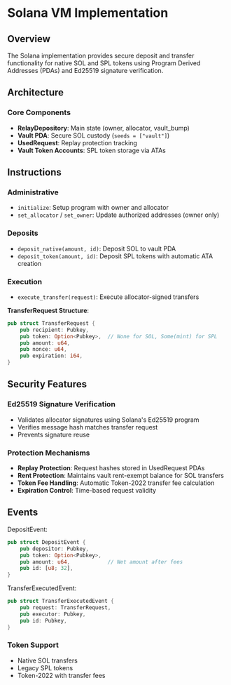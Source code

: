 # Solana VM Implementation

## Overview

The Solana implementation provides secure deposit and transfer functionality for native SOL and SPL tokens using Program Derived Addresses (PDAs) and Ed25519 signature verification.

## Architecture

### Core Components
- **RelayDepository**: Main state (owner, allocator, vault_bump)
- **Vault PDA**: Secure SOL custody (`seeds = ["vault"]`)
- **UsedRequest**: Replay protection tracking
- **Vault Token Accounts**: SPL token storage via ATAs

## Instructions

### Administrative
- `initialize`: Setup program with owner and allocator
- `set_allocator` / `set_owner`: Update authorized addresses (owner only)

### Deposits
- `deposit_native(amount, id)`: Deposit SOL to vault PDA
- `deposit_token(amount, id)`: Deposit SPL tokens with automatic ATA creation

### Execution
- `execute_transfer(request)`: Execute allocator-signed transfers

**TransferRequest Structure**:
```rust
pub struct TransferRequest {
    pub recipient: Pubkey,
    pub token: Option<Pubkey>,  // None for SOL, Some(mint) for SPL
    pub amount: u64,
    pub nonce: u64,
    pub expiration: i64,
}
```

## Security Features

### Ed25519 Signature Verification
- Validates allocator signatures using Solana's Ed25519 program
- Verifies message hash matches transfer request
- Prevents signature reuse

### Protection Mechanisms
- **Replay Protection**: Request hashes stored in UsedRequest PDAs
- **Rent Protection**: Maintains vault rent-exempt balance for SOL transfers
- **Token Fee Handling**: Automatic Token-2022 transfer fee calculation
- **Expiration Control**: Time-based request validity

## Events

DepositEvent:
```rust
pub struct DepositEvent {
    pub depositor: Pubkey,
    pub token: Option<Pubkey>,
    pub amount: u64,            // Net amount after fees
    pub id: [u8; 32],
}
```

TransferExecutedEvent:
```rust
pub struct TransferExecutedEvent {
    pub request: TransferRequest,
    pub executor: Pubkey,
    pub id: Pubkey,
}
```

### Token Support
- Native SOL transfers
- Legacy SPL tokens
- Token-2022 with transfer fees